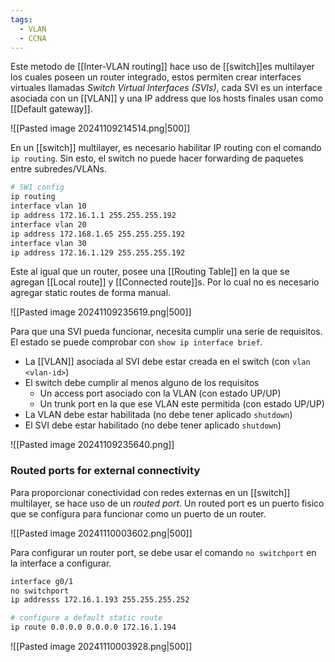 ```yaml
---
tags:
  - VLAN
  - CCNA
---
```

Este metodo  de [[Inter-VLAN routing]] hace uso de [[switch]]es multilayer los cuales poseen un router integrado, estos permiten crear interfaces virtuales llamadas _Switch Virtual Interfaces (SVIs)_, cada SVI es un interface asociada con un [[VLAN]] y una IP address que los hosts finales usan como [[Default gateway]]. 

![[Pasted image 20241109214514.png|500]]

En un [[switch]] multilayer, es necesario habilitar IP routing con el comando `ip routing`. Sin esto, el switch no puede hacer forwarding de paquetes entre subredes/VLANs. 

``` bash
# SW1 config 
ip routing 
interface vlan 10 
ip address 172.16.1.1 255.255.255.192 
interface vlan 20
ip address 172.168.1.65 255.255.255.192 
interface vlan 30
ip address 172.16.1.129 255.255.255.192 
```

Este al igual que un router, posee una [[Routing Table]] en la que se agregan [[Local route]] y [[Connected route]]s. Por lo cual no es necesario agregar static routes de forma manual.

![[Pasted image 20241109235619.png|500]]

Para que una SVI pueda funcionar, necesita cumplir una serie de requisitos. El estado se puede comprobar con `show ip interface brief`.
- La [[VLAN]] asociada al SVI debe estar creada en el switch (con `vlan <vlan-id>`)
- El switch debe cumplir al menos alguno de los requisitos 
	- Un access port asociado con la VLAN (con estado UP/UP)
	- Un trunk port en la que ese VLAN este permitida (con estado UP/UP)
- La VLAN debe estar habilitada (no debe tener aplicado `shutdown`)
- El SVI debe estar habilitado (no debe tener aplicado `shutdown`)

![[Pasted image 20241109235640.png]]

### Routed ports for external connectivity 
Para proporcionar conectividad con redes externas en un [[switch]] multilayer, se hace uso de un _routed port_. Un routed port es un puerto fisico que se configura para funcionar como un puerto de un router. 

![[Pasted image 20241110003602.png|500]]

Para configurar un router port, se debe usar el comando `no switchport` en la interface a configurar. 

``` bash
interface g0/1
no switchport 
ip addresss 172.16.1.193 255.255.255.252

# configure a default static route 
ip route 0.0.0.0 0.0.0.0 172.16.1.194
```

![[Pasted image 20241110003928.png|500]]